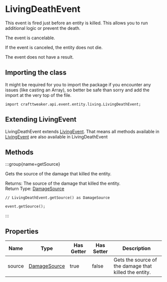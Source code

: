 # LivingDeathEvent

This event is fired just before an entity is killed. This allows you to run
 additional logic or prevent the death.

The event is cancelable.

If the event is canceled, the entity does not die.

The event does not have a result.



## Importing the class

It might be required for you to import the package if you encounter any issues (like casting an Array), so better be safe than sorry and add the import at the very top of the file.
```zenscript
import crafttweaker.api.event.entity.living.LivingDeathEvent;
```


## Extending LivingEvent

LivingDeathEvent extends [LivingEvent](/forge/api/event/entity/LivingEvent). That means all methods available in [LivingEvent](/forge/api/event/entity/LivingEvent) are also available in LivingDeathEvent

## Methods

:::group{name=getSource}

Gets the source of the damage that killed the entity.

Returns: The source of the damage that killed the entity.  
Return Type: [DamageSource](/vanilla/api/world/DamageSource)

```zenscript
// LivingDeathEvent.getSource() as DamageSource

event.getSource();
```

:::


## Properties

| Name | Type | Has Getter | Has Setter | Description |
|------|------|------------|------------|-------------|
| source | [DamageSource](/vanilla/api/world/DamageSource) | true | false | Gets the source of the damage that killed the entity. |

